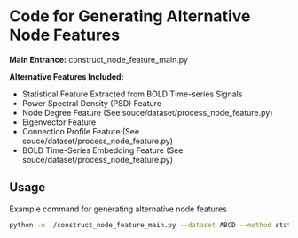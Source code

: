 # Code for Generating Alternative Node Features

**Main Entrance:**
construct_node_feature_main.py

**Alternative Features Included:**
- Statistical Feature Extracted from BOLD Time-series Signals
- Power Spectral Density (PSD) Feature
- Node Degree Feature (See souce/dataset/process_node_feature.py)
- Eigenvector Feature
- Connection Profile Feature (See souce/dataset/process_node_feature.py)
- BOLD Time-Series Embedding Feature (See souce/dataset/process_node_feature.py)

## Usage
Example command for generating alternative node features

```bash
python -u ./construct_node_feature_main.py --dataset ABCD --method stat --start 0 --end 7326 --output_dir ./new_node_features --overwrite --normalize --refit_norm
```


